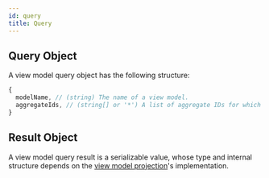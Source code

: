 ```yaml
---
id: query
title: Query
---
```


## Query Object

A view model query object has the following structure:

<!-- prettier-ignore-start -->

```js
{
  modelName, // (string) The name of a view model.
  aggregateIds, // (string[] or '*') A list of aggregate IDs for which to process events.
}
```

<!-- prettier-ignore-end -->

## Result Object

A view model query result is a serializable value, whose type and internal structure depends on the [view model projection](projection.md)'s implementation.
